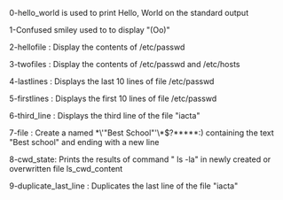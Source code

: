 0-hello_world is used to print Hello, World on the standard output

1-Confused smiley used to to display "(Oo)"

2-hellofile : Display the contents of /etc/passwd

3-twofiles : Display the contents of /etc/passwd and /etc/hosts

4-lastlines : Displays the last 10 lines of file /etc/passwd

5-firstlines : Displays the first 10 lines of file /etc/passwd

6-third_line : Displays the third line of the file "iacta"

7-file : Create a named \*\\'"Best School"\'\\*$\?\*\*\*\*\*:) containing the text "Best school" and ending with a new line

8-cwd_state: Prints the results of command " ls -la" in newly created or overwritten file ls_cwd_content

9-duplicate_last_line : Duplicates the last line of the file "iacta"


